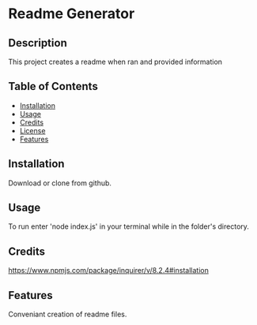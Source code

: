 
# Readme Generator

## Description
This project creates a readme when ran and provided information

## Table of Contents
- [Installation](#installation)
- [Usage](#usage)
- [Credits](#credits)
- [License](#license)
- [Features](#features)

## Installation
Download or clone from github.

## Usage
To run enter 'node index.js' in your terminal while in the folder's directory.

## Credits

https://www.npmjs.com/package/inquirer/v/8.2.4#installation

## Features
Conveniant creation of readme files.
